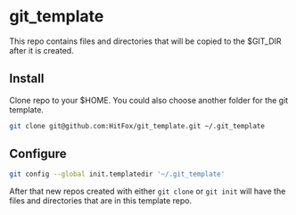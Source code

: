 git_template
===================

This repo contains files and directories that will be copied to the $GIT_DIR after it is created.


Install
----------------------
Clone repo to your $HOME. You could also choose another folder for the git template.

```bash
git clone git@github.com:HitFox/git_template.git ~/.git_template
```

Configure
----------------------

```bash
git config --global init.templatedir '~/.git_template'
```

After that new repos created with either `git clone` or `git init` will have the files
and directories that are in this template repo.
